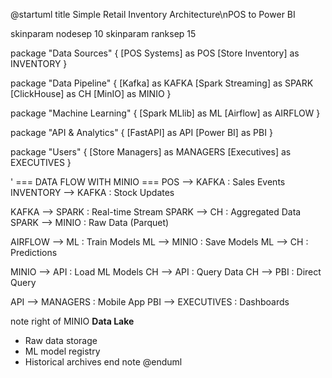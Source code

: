 @startuml
title Simple Retail Inventory Architecture\nPOS to Power BI

skinparam nodesep 10
skinparam ranksep 15

package "Data Sources" {
  [POS Systems] as POS
  [Store Inventory] as INVENTORY
}

package "Data Pipeline" {
  [Kafka] as KAFKA
  [Spark Streaming] as SPARK
  [ClickHouse] as CH
  [MinIO] as MINIO
}

package "Machine Learning" {
  [Spark MLlib] as ML
  [Airflow] as AIRFLOW
}

package "API & Analytics" {
  [FastAPI] as API
  [Power BI] as PBI
}

package "Users" {
  [Store Managers] as MANAGERS
  [Executives] as EXECUTIVES
}

' === DATA FLOW WITH MINIO ===
POS --> KAFKA : Sales Events
INVENTORY --> KAFKA : Stock Updates

KAFKA --> SPARK : Real-time Stream
SPARK --> CH : Aggregated Data
SPARK --> MINIO : Raw Data (Parquet)

AIRFLOW --> ML : Train Models
ML --> MINIO : Save Models
ML --> CH : Predictions

MINIO --> API : Load ML Models
CH --> API : Query Data
CH --> PBI : Direct Query

API --> MANAGERS : Mobile App
PBI --> EXECUTIVES : Dashboards

note right of MINIO
**Data Lake**
- Raw data storage
- ML model registry
- Historical archives
end note
@enduml